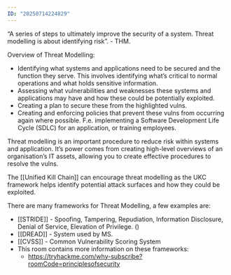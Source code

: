 ```yaml
---
ID: "20250714224829"
---
```

“A series of steps to ultimately improve the security of a system. Threat modelling is about identifying risk”. - THM.

Overview of Threat Modelling:
- Identifying what systems and applications need to be secured and the function they serve. This involves identifying what’s critical to normal operations and what holds sensitive information.
- Assessing what vulnerabilities and weaknesses these systems and applications may have and how these could be potentially exploited.
- Creating a plan to secure these from the highlighted vulns.
- Creating and enforcing policies that prevent these vulns from occurring again where possible. F.e. implementing a Software Development Life Cycle (SDLC) for an application, or training employees.

Threat modelling is an important procedure to reduce risk within systems and application. It’s power comes from creating high-level overviews of an organisation’s IT assets, allowing you to create effective procedures to resolve the vulns.

The [[Unified Kill Chain]] can encourage threat modelling as the UKC framework helps identify potential attack surfaces and how they could be exploited.

There are many frameworks for Threat Modelling, a few examples are:
- [[STRIDE]] - Spoofing, Tampering, Repudiation, Information Disclosure, Denial of Service, Elevation of Privilege. ()
- [[DREAD]] - System used by MS.
- [[CVSS]] - Common Vulnerability Scoring System
- This room contains more information on these frameworks:
	- https://tryhackme.com/why-subscribe?roomCode=principlesofsecurity